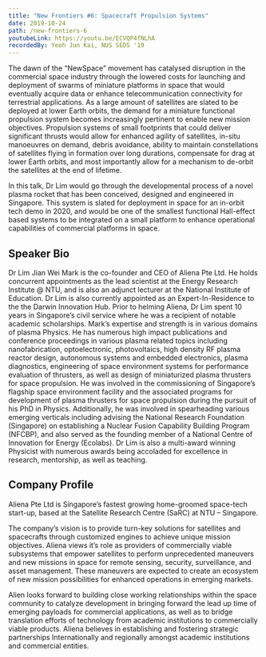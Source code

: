 ```yaml
---
title: "New Frontiers #6: Spacecraft Propulsion Systems"
date: 2019-10-24
path: /new-frontiers-6
youtubeLink: https://youtu.be/ECVQP4fNLhA
recordedBy: Yeoh Jun Kai, NUS SEDS '19
---
```


The dawn of the “NewSpace” movement has catalysed disruption in the commercial space industry through the lowered costs for launching and deployment of swarms of miniature platforms in space that would eventually acquire data or enhance telecommunication connectivity for terrestrial applications. As a large amount of satellites are slated to be deployed at lower Earth orbits, the demand for a miniature functional propulsion system becomes increasingly pertinent to enable new mission objectives. Propulsion systems of small footprints that could deliver significant thrusts would allow for enhanced agility of satellites, in-situ manoeuvres on demand, debris avoidance, ability to maintain constellations of satellites flying in formation over long durations, compensate for drag at lower Earth orbits, and most importantly allow for a mechanism to de-orbit the satellites at the end of lifetime.

In this talk, Dr Lim would go through the developmental process of a novel plasma rocket that has been conceived, designed and engineered in Singapore. This system is slated for deployment in space for an in-orbit tech demo in 2020, and would be one of the smallest functional Hall-effect based systems to be integrated on a small platform to enhance operational capabilities of commercial platforms in space.

## Speaker Bio

Dr Lim Jian Wei Mark is the co-founder and CEO of Aliena Pte Ltd. He holds concurrent appointments as the lead scientist at the Energy Research Institute @ NTU, and is also an adjunct lecturer at the National Institute of Education. Dr Lim is also currently appointed as an Expert-In-Residence to the the Darwin Innovation Hub. Prior to helming Aliena, Dr Lim spent 10 years in Singapore’s civil service where he was a recipient of notable academic scholarships. Mark’s expertise and strength is in various domains of plasma Physics. He has numerous high impact publications and conference proceedings in various plasma related topics including nanofabrication, optoelectronic, photovoltaics, high density RF plasma reactor design, autonomous systems and embedded electronics, plasma diagnostics, engineering of space environment systems for performance evaluation of thrusters, as well as design of miniaturized plasma thrusters for space propulsion. He was involved in the commissioning of Singapore’s flagship space environment facility and the associated programs for development of plasma thrusters for space propulsion during the pursuit of his PhD in Physics. Additionally, he was involved in spearheading various emerging verticals including advising the National Research Foundation (Singapore) on establishing a Nuclear Fusion Capability Building Program (NFCBP), and also served as the founding member of a National Centre of Innovation for Energy (Ecolabs). Dr Lim is also a multi-award winning Physicist with numerous awards being accoladed for excellence in research, mentorship, as well as teaching.

## Company Profile

Aliena Pte Ltd is Singapore’s fastest growing home-groomed space-tech start-up, based at the Satellite Research Centre (SaRC) at NTU – Singapore.

The company’s vision is to provide turn-key solutions for satellites and spacecrafts through customized engines to achieve unique mission objectives. Aliena views it’s role as providers of commercially viable subsystems that empower satellites to perform unprecedented maneuvers and new missions in space for remote sensing, security, surveillance, and asset management. These maneuvers are expected to create an ecosystem of new mission possibilities for enhanced operations in emerging markets.

Alien looks forward to building close working relationships within the space community to catalyze development in bringing forward the lead up time of emerging payloads for commercial applications, as well as to bridge translation efforts of technology from academic institutions to commercially viable products. Aliena believes in establishing and fostering strategic partnerships Internationally and regionally amongst academic institutions and commercial entities.
